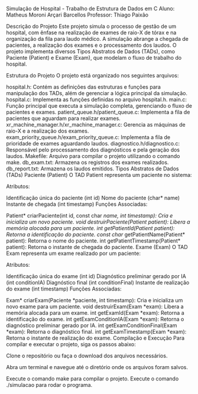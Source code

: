 Simulação de Hospital - Trabalho de Estrutura de Dados em C
Aluno: Matheus Moroni Arçari Barcellos
Professor: Thiago Paixão

Descrição do Projeto
Este projeto simula o processo de gestão de um hospital, com ênfase na realização de exames de raio-X de tórax e na organização da fila para laudo médico. A simulação abrange a chegada de pacientes, a realização dos exames e o processamento dos laudos. O projeto implementa diversos Tipos Abstratos de Dados (TADs), como Paciente (Patient) e Exame (Exam), que modelam o fluxo de trabalho do hospital.

Estrutura do Projeto
O projeto está organizado nos seguintes arquivos:

hospital.h: Contém as definições das estruturas e funções para manipulação dos TADs, além de gerenciar a lógica principal da simulação.
hospital.c: Implementa as funções definidas no arquivo hospital.h.
main.c: Função principal que executa a simulação completa, gerenciando o fluxo de pacientes e exames.
patient_queue.h/patient_queue.c: Implementa a fila de pacientes que aguardam para realizar exames.
xr_machine_manager.h/xr_machine_manager.c: Gerencia as máquinas de raio-X e a realização dos exames.
exam_priority_queue.h/exam_priority_queue.c: Implementa a fila de prioridade de exames aguardando laudos.
diagnostico.h/diagnostico.c: Responsável pelo processamento dos diagnósticos e pela geração dos laudos.
Makefile: Arquivo para compilar o projeto utilizando o comando make.
db_exam.txt: Armazena os registros dos exames realizados.
db_report.txt: Armazena os laudos emitidos.
Tipos Abstratos de Dados (TADs)
Paciente (Patient)
O TAD Patient representa um paciente no sistema:

Atributos:

Identificação única do paciente (int id)
Nome do paciente (char* name)
Instante de chegada (int timestamp)
Funções Associadas:

Patient* criarPaciente(int id, const char *name, int timestamp): Cria e inicializa um novo paciente.
void destruirPaciente(Patient *patient): Libera a memória alocada para um paciente.
int getPatientId(Patient* patient): Retorna a identificação do paciente.
const char* getPatientName(Patient* patient): Retorna o nome do paciente.
int getPatientTimestamp(Patient* patient): Retorna o instante de chegada do paciente.
Exame (Exam)
O TAD Exam representa um exame realizado por um paciente:

Atributos:

Identificação única do exame (int id)
Diagnóstico preliminar gerado por IA (int conditionIA)
Diagnóstico final (int conditionFinal)
Instante de realização do exame (int timestamp)
Funções Associadas:

Exam* criarExam(Paciente *paciente, int timestamp): Cria e inicializa um novo exame para um paciente.
void destruirExam(Exam *exam): Libera a memória alocada para um exame.
int getExamId(Exam *exam): Retorna a identificação do exame.
int getExamConditionIA(Exam *exam): Retorna o diagnóstico preliminar gerado por IA.
int getExamConditionFinal(Exam *exam): Retorna o diagnóstico final.
int getExamTimestamp(Exam *exam): Retorna o instante de realização do exame.
Compilação e Execução
Para compilar e executar o projeto, siga os passos abaixo:

Clone o repositório ou faça o download dos arquivos necessários.

Abra um terminal e navegue até o diretório onde os arquivos foram salvos.

Execute o comando make para compilar o projeto.
Execute o comando ./simulacao para rodar o programa.